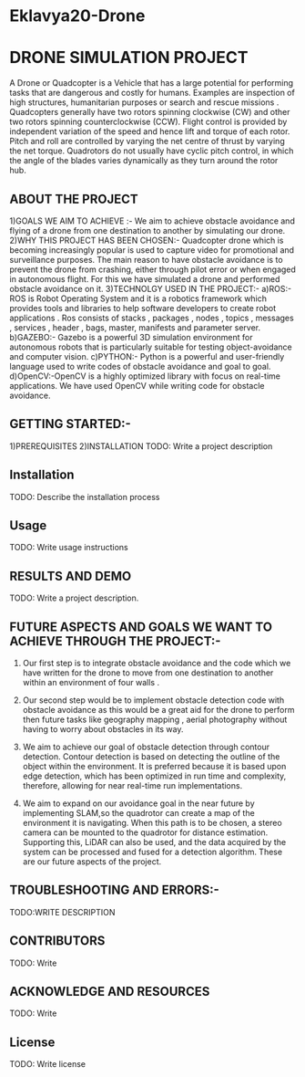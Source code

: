 # Eklavya20-Drone
# DRONE SIMULATION PROJECT
A Drone or Quadcopter is a Vehicle that has a large potential for performing tasks that are dangerous and costly for humans. Examples are inspection of high structures, humanitarian purposes or search and rescue missions . Quadcopters generally have two rotors spinning clockwise (CW) and other two rotors spinning counterclockwise (CCW). Flight control is provided by independent variation of the speed and hence lift and torque of each rotor. Pitch and roll are controlled by varying the net centre of thrust by varying the net torque. Quadrotors do not usually have cyclic pitch control, in which the angle of the blades varies dynamically as they turn around the rotor hub. 
##  ABOUT THE PROJECT
   1)GOALS WE AIM TO ACHIEVE :- We aim to achieve obstacle avoidance and flying of a drone from one           destination to another by simulating our drone.
   2)WHY THIS PROJECT HAS BEEN CHOSEN:-
   Quadcopter drone which is becoming increasingly popular is used to capture video for promotional and surveillance purposes. The main reason to have obstacle avoidance is to prevent the drone from crashing, either through pilot error or when engaged in autonomous flight. For this we have simulated a drone and performed obstacle avoidance on it.
   3)TECHNOLGY USED IN THE PROJECT:-
   a)ROS:- ROS is Robot Operating System and it is a robotics framework which provides tools and libraries to help software developers to create robot applications . Ros consists of stacks , packages , nodes , topics , messages , services , header , bags, master, manifests and parameter server.
   b)GAZEBO:- Gazebo is a powerful 3D simulation environment for autonomous robots that is particularly suitable for testing object-avoidance and computer vision. 
   c)PYTHON:- Python is a powerful and user-friendly language used to write codes of obstacle avoidance and goal to goal.
   d)OpenCV:-OpenCV is a highly optimized library with focus on real-time applications. We have used OpenCV while writing code for obstacle avoidance.
 ##  GETTING STARTED:-
 1)PREREQUISITES
 2)INSTALLATION
TODO: Write a project description
## Installation
TODO: Describe the installation process
## Usage
TODO: Write usage instructions
##   RESULTS AND DEMO
TODO: Write a project description.
## FUTURE ASPECTS AND GOALS WE WANT TO ACHIEVE THROUGH THE PROJECT:-
1. Our first step is to integrate obstacle avoidance and the code which we have written 
for the drone to move from one destination to another within an environment of four walls .

 2. Our second step would be to implement obstacle detection code with obstacle avoidance as 
this would be a great aid for the drone to perform then future tasks like geography mapping  ,
aerial photography without having to worry about obstacles in its way.

3. We aim to achieve our goal of obstacle detection through contour detection.
Contour detection is based on detecting the outline of the object within the environment. It is preferred because it is based upon edge detection, which has been optimized in run time and complexity, therefore, allowing for near real-time run implementations.

4. We aim to expand on our avoidance goal in the near future by implementing SLAM,so the quadrotor can create a map of the environment it is navigating. When this path is to be chosen, a stereo camera can be mounted to the quadrotor for distance estimation. Supporting this, LiDAR can also be used, and the data acquired by the system can be processed and fused for a detection algorithm.
These are our future aspects of the project.

## TROUBLESHOOTING AND ERRORS:-
TODO:WRITE DESCRIPTION
## CONTRIBUTORS
TODO: Write
## ACKNOWLEDGE AND RESOURCES
TODO: Write 
## License
TODO: Write license
